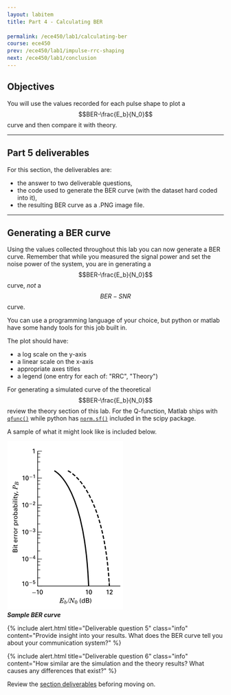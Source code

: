 ```yaml
---
layout: labitem
title: Part 4 - Calculating BER

permalink: /ece450/lab1/calculating-ber
course: ece450
prev: /ece450/lab1/impulse-rrc-shaping
next: /ece450/lab1/conclusion
---
```


## Objectives

You will use the values recorded for each pulse shape to plot a $$BER-\frac{E_b}{N_0}$$ curve and then compare it with theory.

---

## Part 5 deliverables

For this section, the deliverables are:

- the answer to two deliverable questions,
- the code used to generate the BER curve (with the dataset hard coded into it),
- the resulting BER curve as a .PNG image file.

---

## Generating a BER curve

Using the values collected throughout this lab you can now generate a BER curve. Remember that while you measured the signal power and set the noise power of the system, you are in generating a $$BER-\frac{E_b}{N_0}$$ curve, _not_ a $$BER-SNR$$ curve.

You can use a programming language of your choice, but python or matlab have some handy tools for this job built in.

The plot should have:

- a log scale on the y-axis
- a linear scale on the x-axis
- appropriate axes titles
- a legend (one entry for each of: "RRC", "Theory")

For generating a simulated curve of the theoretical $$BER-\frac{E_b}{N_0}$$ review the theory section of this lab. For the Q-function, Matlab ships with [`qfunc()`](https://www.mathworks.com/help/comm/ref/qfunc.html) while python has [`norm.sf()`](https://docs.scipy.org/doc/scipy-0.19.1/reference/generated/scipy.stats.norm.html) included in the scipy package.

A sample of what it might look like is included below.

  ![BER-curve.png](figures/BER-curve.png)<br>
  __*Sample BER curve*__

{% include alert.html title="Deliverable question 5" class="info" content="Provide insight into your results. What does the BER curve tell you about your communication system?" %}

{% include alert.html title="Deliverable question 6" class="info" content="How similar are the simulation and the theory results? What causes any differences that exist?" %}

Review the [section deliverables](#part-4-deliverables) beforing moving on.
